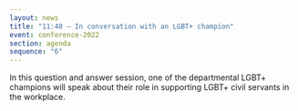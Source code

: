 ```yaml
---
layout: news
title: "11:40 – In conversation with an LGBT+ champion"
event: conference-2022
section: agenda
sequence: "6"
---
```

In this question and answer session, one of the departmental LGBT+ champions will speak about their role in supporting LGBT+ civil servants in the workplace.